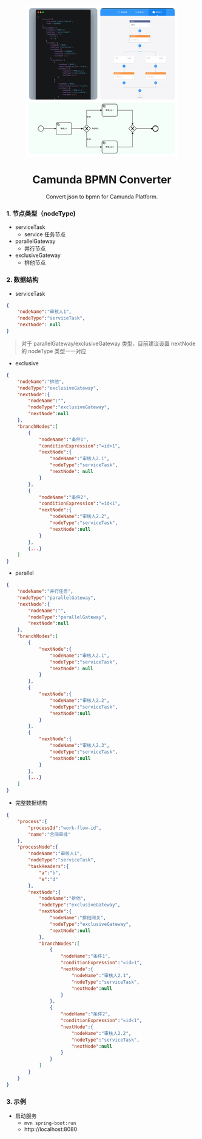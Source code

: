<div align="center">
<img src="./static/img/img.jpeg" width="400px"/>

<h1>Camunda BPMN Converter </h1>
<p>
Convert json to bpmn for Camunda Platform.
</p>
</div>


### 1. 节点类型（nodeType)
- serviceTask
    - service 任务节点
- parallelGateway
    - 并行节点
- exclusiveGateway
    - 排他节点

### 2. 数据结构

- serviceTask
```json
{
    "nodeName":"审核人1",
    "nodeType":"serviceTask",
    "nextNode": null
}
```

> 对于 parallelGateway/exclusiveGateway 类型，目前建议设置 nextNode 的 nodeType 类型一一对应

- exclusive
```json
{
    "nodeName":"排他",
    "nodeType":"exclusiveGateway",
    "nextNode":{
        "nodeName":"",
        "nodeType":"exclusiveGateway",
        "nextNode":null
    },
    "branchNodes":[
        {
            "nodeName":"条件1",
            "conditionExpression":"=id>1",
            "nextNode":{
                "nodeName":"审核人2.1",
                "nodeType":"serviceTask",
                "nextNode": null
            }
        },
        {
            "nodeName":"条件2",
            "conditionExpression":"=id<1",
            "nextNode":{
                "nodeName":"审核人2.2",
                "nodeType":"serviceTask",
                "nextNode":null
            }
        },
        {...}
    ]
}
```

- parallel
```json
{
    "nodeName":"并行任务",
    "nodeType":"parallelGateway",
    "nextNode":{
        "nodeName":"",
        "nodeType":"parallelGateway",
        "nextNode":null
    },
    "branchNodes":[
        {
            "nextNode":{
                "nodeName":"审核人2.1",
                "nodeType":"serviceTask",
                "nextNode": null
            }
        },
        {
            "nextNode":{
                "nodeName":"审核人2.2",
                "nodeType":"serviceTask",
                "nextNode":null
            }
        },
        {
            "nextNode":{
                "nodeName":"审核人2.3",
                "nodeType":"serviceTask",
                "nextNode":null
            }
        },
        {...}
    ]
}
```

- 完整数据结构
```json
{
    "process":{
        "processId":"work-flow-id",
        "name":"合同审批"
    },
    "processNode":{
        "nodeName":"审核人1",
        "nodeType":"serviceTask",
        "taskHeaders":{
            "a":"b",
            "e":"d"
        },
        "nextNode":{
            "nodeName":"排他",
            "nodeType":"exclusiveGateway",
            "nextNode":{
                "nodeName":"排他网关",
                "nodeType":"exclusiveGateway",
                "nextNode":null
            },
            "branchNodes":[
                {
                    "nodeName":"条件1",
                    "conditionExpression":"=id>1",
                    "nextNode":{
                        "nodeName":"审核人2.1",
                        "nodeType":"serviceTask",
                        "nextNode":null
                    }
                },
                {
                    "nodeName":"条件2",
                    "conditionExpression":"=id<1",
                    "nextNode":{
                        "nodeName":"审核人2.2",
                        "nodeType":"serviceTask",
                        "nextNode":null
                    }
                }
            ]
        }
    }
}
```
### 3. 示例
* 启动服务
    * ``mvn spring-boot:run``
    * http://localhost:8080
